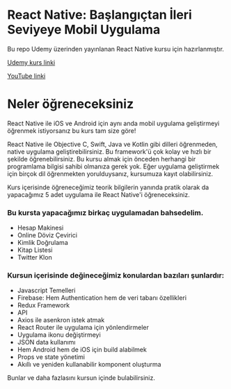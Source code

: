 # React Native: Başlangıçtan İleri Seviyeye Mobil Uygulama

Bu repo Udemy üzerinden yayınlanan React Native kursu için hazırlanmıştır.

 <a href='http://bit.ly/2GoJ6aX' >Udemy kurs linki</a>

 <a href='https://www.youtube.com/watch?v=gSW8ghFS2Vk&list=PLj27G9SgLwEcQYpeg5Fv3_R_HJbU-8TsA' >YouTube linki</a>

# Neler öğreneceksiniz

React Native ile iOS ve Android için aynı anda mobil uygulama geliştirmeyi öğrenmek istiyorsanız bu kurs tam size göre!

React Native ile Objective C, Swift, Java ve Kotlin gibi dilleri öğrenmeden, native uygulama geliştirebilirsiniz. Bu framework'ü çok kolay ve hızlı bir şekilde öğrenebilirsiniz. Bu kursu almak için önceden herhangi bir programlama bilgisi sahibi olmanıza gerek yok. Eğer uygulama geliştirmek için birçok dil öğrenmekten yorulduysanız, kursumuza kayıt olabilirsiniz.

Kurs içerisinde öğreneceğimiz teorik bilgilerin yanında pratik olarak da yapacağımız 5 adet uygulama ile React Native'i öğreneceksiniz.

<h3>Bu kursta yapacağımız birkaç uygulamadan bahsedelim. </h2>
<ul>
  <li>Hesap Makinesi</li>
  <li>Online Döviz Çevirici</li>
  <li>Kimlik Doğrulama</li>
  <li>Kitap Listesi</li>
  <li>Twitter Klon</li>
</ul>

<h3>Kursun içerisinde değineceğimiz konulardan bazıları şunlardır:</h3>

<ul>
  <li>Javascript Temelleri</li>
  <li>Firebase: Hem Authentication hem de veri tabanı özellikleri</li>
  <li>Redux Framework</li>
  <li>API</li>
  <li>Axios ile asenkron istek atmak</li>
  <li>React Router ile uygulama için yönlendirmeler</li>
  <li>Uygulama ikonu değiştirmeyi</li>
  <li>JSON data kullanımı</li>
  <li>Hem Android hem de iOS için build alabilmek</li>
  <li>Props ve state yönetimi</li>
  <li>Akıllı ve yeniden kullanabilir komponent oluşturma</li>
</ul>

Bunlar ve daha fazlasını kursun içinde bulabilirsiniz. 
